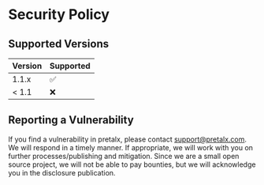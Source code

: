 # Security Policy

## Supported Versions

| Version | Supported |
| ------- | --------- |
| 1.1.x   | ✅        |
| < 1.1   | ❌        |

## Reporting a Vulnerability

If you find a vulnerability in pretalx, please contact [support@pretalx.com](mailto:support@pretalx.com). We will
respond in a timely manner. If appropriate, we will work with you on further processes/publishing and mitigation.
Since we are a small open source project, we will not be able to pay bounties, but we will acknowledge you in the
disclosure publication.
